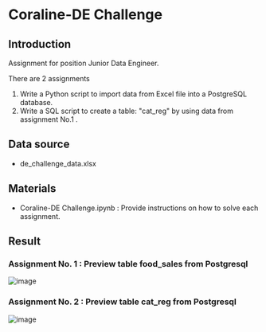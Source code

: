 # Coraline-DE Challenge 

## Introduction
Assignment for position Junior Data Engineer.

There are 2 assignments
1. Write a Python script to import data from Excel file into a PostgreSQL database.
2. Write a SQL script to create a table: "cat_reg" by using data from assignment No.1 .

## Data source
- de_challenge_data.xlsx
  
## Materials
- Coraline-DE Challenge.ipynb : Provide instructions on how to solve each assignment.

## Result
### Assignment No. 1 : Preview table food_sales from Postgresql
![image](https://github.com/fchakkapat/Coraline-DE/assets/127225302/39384e37-b219-4065-9a66-8958316bfc83)
### Assignment No. 2 : Preview table cat_reg from Postgresql
![image](https://github.com/fchakkapat/Coraline-DE/assets/127225302/10c711af-5a94-4edc-8fbf-8dcd37bccd85)
